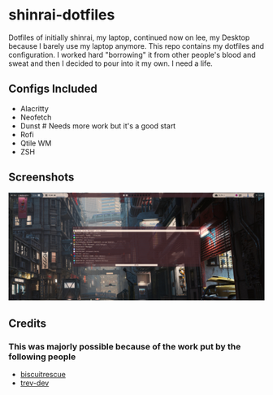 # shinrai-dotfiles

Dotfiles of initially shinrai, my laptop, continued now on lee, my Desktop because I barely use my laptop anymore. This repo contains my dotfiles and configuration. I worked hard "borrowing" it from other people's blood and sweat and then I decided to pour into it my own. I need a life.

## Configs Included

- Alacritty
- Neofetch
- Dunst # Needs more work but it's a good start
- Rofi
- Qtile WM
- ZSH

## Screenshots

![A stunnin scrot of my primary desktop](https://raw.githubusercontent.com/neo-fetch/shinrai-dotfiles/master/Screenshots/Screenshot_20211208_010205.png)

## Credits

### This was majorly possible because of the work put by the following people

- [biscuitrescue](https://github.com/biscuitrescue/qtile-gentoo)
- [trev-dev](https://github.com/trev-dev/dotfiles)
